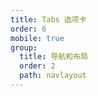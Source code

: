 ```yaml
---
title: Tabs 选项卡
order: 6
mobile: true
group:
  title: 导航和布局
  order: 2
  path: navlayout
---
```


<code src="../demo/Tabs.jsx"></code>
<API src="../src/Tabs.tsx"></API>
